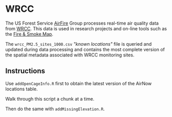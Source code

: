 # WRCC

The US Forest Service [AirFire](https://portal.airfire.org) Group processes
real-time air quality data from [WRCC](https://wrcc.dri.edu/cgi-bin/smoke.pl). This 
data is used in research projects and on-line tools such as the 
[Fire & Smoke Map](https://fire.airnow.gov).

The `wrcc_PM2.5_sites_1000.csv` _"known locations"_ file is queried and updated
during data processing and contains the most complete version of the spatial 
metadata associated with WRCC monitoring sites.

## Instructions

Use `addOpenCageInfo.R` first to obtain the latest version of the AirNow 
locations table.

Walk through this script a chunk at a time.

Then do the same with `addMissingElevation.R`.



